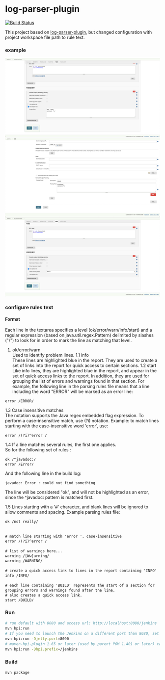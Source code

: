 log-parser-plugin
=================

[![Build Status](https://ci.jenkins.io/buildStatus/icon?job=Plugins%2Flog-parser-plugin%2Fmaster)](https://ci.jenkins.io/blue/organizations/jenkins/Plugins%2Flog-parser-plugin/branches/)

This project based on [log-parser-plugin](https://wiki.jenkins.io/display/JENKINS/Log+Parser+Plugin), but changed configuration with project workspace file path to rule text.

### example
![项目配置私有解析规则](https://github.com/youshutong2080/log-parser-plugin/raw/master/images/project_rule_configure.png)       
![配置通用解析规则](https://github.com/youshutong2080/log-parser-plugin/raw/master/images/system_rules_configure.png)        
![项目配置能用解析规则](https://github.com/youshutong2080/log-parser-plugin/raw/master/images/select_global_rule_configure.png)       

### configure rules text

#### Format
Each line in the textarea specifies a level (ok/error/warn/info/start) and a regular expression (based on java.util.regex.Pattern) delimited by slashes ("/") to look for in order to mark the line as matching that level.

1. ok/error/warn           
Used to identify problem lines.
1.1 info         
These lines are highlighted blue in the report. They are used to create a set of links into the report for quick access to certain sections.
1.2 start          
Like info lines, they are highlighted blue in the report, and appear in the set of quick access links to the report. In addition, they are used for grouping the list of errors and warnings found in that section.
For example, the following line in the parsing rules file means that a line including the word "ERROR" will be marked as an error line:
```text
error /ERROR/
```
1.3 Case insensitive matches        
The notation supports the Java regex embedded flag expression. To perform a case-insensitive match, use (?i) notation.
Example: to match lines starting with the case-insensitive word 'error', use:
```text
error /(?i)^error /
```
1.4 If a line matches several rules, the first one applies.          
So for the following set of rules :
```text
ok /^javadoc:/
error /Error/
```
And the following line in the build log:
```text
javadoc: Error : could not find something
```
The line will be considered "ok", and will not be highlighted as an error, since the ^javadoc: pattern is matched first.         

1.5 Lines starting with a '#' character, and blank lines will be ignored to allow comments and spacing.
Example parsing rules file:
```text
ok /not really/

 
# match line starting with 'error ', case-insensitive
error /(?i)^error /
 
# list of warnings here...
warning /[Ww]arning/
warning /WARNING/
 
# create a quick access link to lines in the report containing 'INFO'
info /INFO/
 
# each line containing 'BUILD' represents the start of a section for grouping errors and warnings found after the line.
# also creates a quick access link.
start /BUILD/
```

### Run
```bash
# run default with 8080 and access url: http://localhost:8080/jenkins
mvn hpi:run 
# If you need to launch the Jenkins on a different port than 8080, set the port through the system property jetty.port.
mvn hpi:run -Djetty.port=8090
# maven-hpi-plugin 1.65 or later (used by parent POM 1.401 or later) can set the context path by using a system property. On more recent versions of Jenkins, the "/jenkins" prefix is added automatically.
mvn hpi:run -Dhpi.prefix=/jenkins
```

### Build
```bash
mvn package
```


